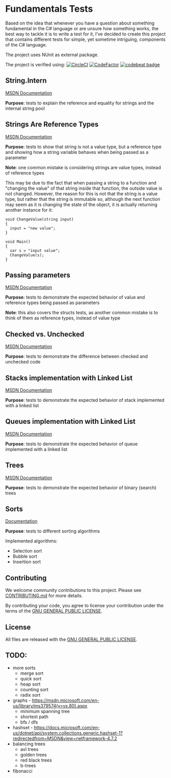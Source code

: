 # Fundamentals Tests

Based on the idea that whenever you have a question about something fundamental in the C# language or are unsure how something works, the best way to tackle it is to write a test for it, I’ve decided to create this project that contains different tests for simple, yet sometime intriguing, components of the C# language.

The project uses NUnit as external package.

The project is verified using:
[![CircleCI](https://circleci.com/gh/acraileanu/FundamentalsTests/tree/master.svg?style=svg)](https://circleci.com/gh/acraileanu/FundamentalsTests/tree/master)
[![CodeFactor](https://www.codefactor.io/repository/github/acraileanu/fundamentalstests/badge)](https://www.codefactor.io/repository/github/acraileanu/fundamentalstests)
[![codebeat badge](https://codebeat.co/badges/d665cf06-c021-431e-b07d-eeef27fd45c7)](https://codebeat.co/projects/github-com-acraileanu-fundamentalstests-master)


## String.Intern

[MSDN Documentation](https://msdn.microsoft.com/en-us/library/system.string.intern(v=vs.110).aspx)

**Purpose**: tests to explain the reference and equality for strings and the internal string pool


## Strings Are Reference Types

[MSDN Documentation](https://msdn.microsoft.com/en-us/library/system.string(v=vs.110).aspx)

**Purpose**: tests to show that string is not a value type, but a reference type and showing how a string variable behaves when being passed as a parameter

**Note**: one common mistake is considering strings are value types, instead of reference types

This may be due to the fact that when passing a string to a function and "changing the value" of that string inside that function, the outside value is not changed.
However, the reason for this is not that the string is a value type, but rather that the string is immutable so, although the next function may seem as it is changing the state of the object, it is actually returning another instance for it:
```
void ChangeValue(string input)
{
  input = "new value";
}

void Main()
{
  var s = "input value";
  ChangeValue(s);
}
```


## Passing parameters

[MSDN Documentation](https://msdn.microsoft.com/en-us/library/0f66670z(v=vs.71).aspx)

**Purpose**: tests to demonstrate the expected behavior of value and reference types being passed as parameters

**Note**: this also covers the structs tests, as another common mistake is to think of them as reference types, instead of value type


## Checked vs. Unchecked

[MSDN Documentation](https://msdn.microsoft.com/en-us/library/74b4xzyw(v=vs.71).aspx)

**Purpose**: tests to demonstrate the difference between checked and unchecked code


## Stacks implementation with Linked List

[MSDN Documentation](https://docs.microsoft.com/en-us/dotnet/api/system.collections.generic.stack-1)

**Purpose**: tests to demonstrate the expected behavior of stack implemented with a linked list


## Queues implementation with Linked List

[MSDN Documentation](https://docs.microsoft.com/en-us/dotnet/api/system.collections.generic.queue-1)

**Purpose**: tests to demonstrate the expected behavior of queue implemented with a linked list


## Trees

[MSDN Documentation](https://msdn.microsoft.com/en-us/library/ms379570(v=vs.80).aspx)

**Purpose**: tests to demonstrate the expected behavior of binary (search) trees


## Sorts

[Documentation](https://en.wikipedia.org/wiki/Sorting_algorithm)

**Purpose**: tests to different sorting algorithms

Implemented algorithms:
- Selection sort
- Bubble sort
- Insertion sort

## Contributing

We welcome community contributions to this project. Please see [CONTRIBUTING.md](./CONTRIBUTING.md) for more details.

By contributing your code, you agree to license your contribution under the terms of the [GNU GENERAL PUBLIC LICENSE](LICENSE).

## License

All files are released with the [GNU GENERAL PUBLIC LICENSE](LICENSE).

## TODO:
- more sorts
  - merge sort
  - quick sort
  - heap sort
  - counting sort
  - radix sort
- graphs - https://msdn.microsoft.com/en-us/library/ms379574(v=vs.80).aspx
  - minimum spanning tree
  - shortest path
  - bfs / dfs
- hashset - https://docs.microsoft.com/en-us/dotnet/api/system.collections.generic.hashset-1?redirectedfrom=MSDN&view=netframework-4.7.2
- balancing trees
  - avl trees
  - golden trees
  - red black trees
  - b-trees
- fibonacci
